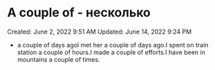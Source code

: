 # A couple of - несколько

Created: June 2, 2022 9:51 AM
Updated: June 14, 2022 9:24 PM

- a couple of days agoI met her a couple of days ago.I spent on train station a couple of hours.I made a couple of efforts.I have been in mountains a couple of times.